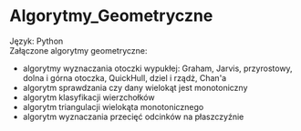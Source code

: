 # Algorytmy_Geometryczne
  Język: Python  
  Załączone algorytmy geometryczne:
  - algorytmy wyznaczania otoczki wypukłej: Graham, Jarvis, przyrostowy, dolna i górna otoczka, QuickHull, dziel i rządż, Chan'a
  - algorytm sprawdzania czy dany wielokąt jest monotoniczny
  - algorytm klasyfikacji wierzchołków
  - algorytm triangulacji wielokąta monotonicznego
  - algorytm wyznaczania przecięć odcinków na płaszczyźnie

